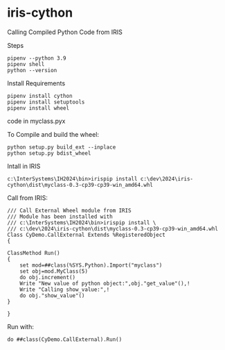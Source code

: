 # iris-cython
Calling Compiled Python Code from IRIS



Steps

```
pipenv --python 3.9
pipenv shell
python --version
```



Install Requirements

```
pipenv install cython
pipenv install setuptools
pipenv install wheel
```



code in myclass.pyx



To Compile and build the wheel:

```
python setup.py build_ext --inplace
python setup.py bdist_wheel
```

Intall in IRIS

```
c:\InterSystems\IH2024\bin>irispip install c:\dev\2024\iris-cython\dist\myclass-0.3-cp39-cp39-win_amd64.whl
```



Call from IRIS:

```
/// Call External Wheel module from IRIS
/// Module has been installed with
/// c:\InterSystems\IH2024\bin>irispip install \
/// c:\dev\2024\iris-cython\dist\myclass-0.3-cp39-cp39-win_amd64.whl
Class CyDemo.CallExternal Extends %RegisteredObject
{

ClassMethod Run()
{
	set mod=##class(%SYS.Python).Import("myclass")
	set obj=mod.MyClass(5)
	do obj.increment()
	Write "New value of python object:",obj."get_value"(),!
	Write "Calling show_value:",!
	do obj."show_value"()
}

}
```

Run with:

```
do ##class(CyDemo.CallExternal).Run()
```



